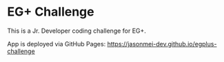 # EG+ Challenge

This is a Jr. Developer coding challenge for EG+.

App is deployed via GitHub Pages: https://jasonmei-dev.github.io/egplus-challenge
